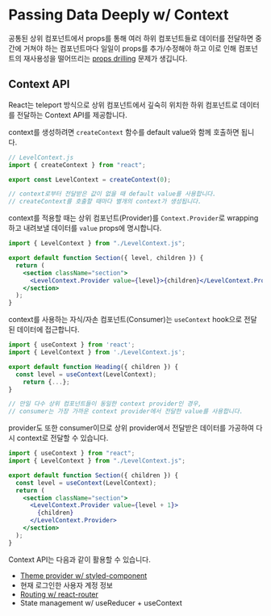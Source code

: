 # Passing Data Deeply w/ Context

공통된 상위 컴포넌트에서 props를 통해 여러 하위 컴포넌트들로 데이터를 전달하면 중간에 거쳐야 하는 컴포넌트마다 일일이 props를 추가/수정해야 하고 이로 인해 컴포넌트의 재사용성을 떨어뜨리는 [props drilling](../../patterns/container_presenter.md#props-drilling) 문제가 생깁니다.

## Context API

React는 teleport 방식으로 상위 컴포넌트에서 깊숙히 위치한 하위 컴포넌트로 데이터를 전달하는 Context API를 제공합니다.

context를 생성하려면 `createContext` 함수를 default value와 함께 호출하면 됩니다.

```jsx
// LevelContext.js
import { createContext } from "react";

export const LevelContext = createContext(0);

// context로부터 전달받은 값이 없을 때 default value를 사용합니다.
// createContext를 호출할 때마다 별개의 context가 생성됩니다.
```

context를 적용할 때는 상위 컴포넌트(Provider)를 `Context.Provider`로 wrapping 하고 내려보낼 데이터를 `value` props에 명시합니다.

```jsx
import { LevelContext } from "./LevelContext.js";

export default function Section({ level, children }) {
  return (
    <section className="section">
      <LevelContext.Provider value={level}>{children}</LevelContext.Provider>
    </section>
  );
}
```

context를 사용하는 자식/자손 컴포넌트(Consumer)는 `useContext` hook으로 전달된 데이터에 접근합니다.

```jsx
import { useContext } from 'react';
import { LevelContext } from './LevelContext.js';

export default function Heading({ children }) {
  const level = useContext(LevelContext);
	return {...};
}

// 만일 다수 상위 컴포넌트들이 동일한 context provider인 경우,
// consumer는 가장 가까운 context provider에서 전달한 value를 사용합니다.
```

provider도 또한 consumer이므로 상위 provider에서 전달받은 데이터를 가공하여 다시 context로 전달할 수 있습니다.

```jsx
import { useContext } from "react";
import { LevelContext } from "./LevelContext.js";

export default function Section({ children }) {
  const level = useContext(LevelContext);
  return (
    <section className="section">
      <LevelContext.Provider value={level + 1}>
        {children}
      </LevelContext.Provider>
    </section>
  );
}
```

Context API는 다음과 같이 활용할 수 있습니다.

- [Theme provider w/ styled-component](https://styled-components.com/docs/advanced#theming)
- 현재 로그인한 사용자 계정 정보
- [Routing w/ react-router](https://reactrouter.com/en/main/routers/create-browser-router)
- State management w/ useReducer + useContext
